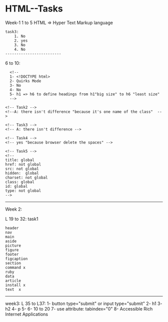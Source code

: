 # HTML--Tasks

Week-1
  1 to 5
    HTML => Hyper Text Markup language
    
    task3:
        1. No 
        2. yes
        3. No
        4. No
    -------------------------
6 to 10:

  <!-- Task1 -->
      <!-- 
      1- <!DOCTYPE html>
      2- Quirks Mode
      3- No
      4- No
      5- h1 => h6 to define headings from h1"big size" to h6 "least size"
      -->

    <!-- Task2 -->
    <!--A: there isn't difference "because it's one name of the class"  -->

    <!-- Task3 -->
    <!-- A: there isn't difference -->
    
    <!-- Task4 -->
    <!-- yes "because browser delete the spaces" -->

    <!-- Task5 -->
    <!-- 
    title: global
    href: not global
    src: not global
    hidden:  global
    charset: not global
    class: global
    id: global
    type: not global
    -->
------------------------------------------------------------------------------------------------
Week 2: 

  L 19 to 32: task1
  
    header
    nav
    main
    aside
    picture
    figure
    footer
    figcaption
    section
    command x
    ruby
    data
    article
    install x
    text  x
-----------------------------------------------------------------------------------------------
week3: 
  L 35 to L37:
    1- button type="submit" or input type="submit"
    2- h1
    3- h2
    4- p
    5- <html lang="" >
    6- 10 to 20
    7- use attribute: tabindex="0"
    8- Accessible Rich Internet Applications
